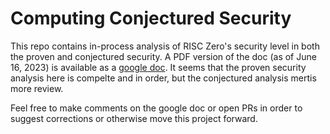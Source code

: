 # Computing Conjectured Security 

This repo contains in-process analysis of RISC Zero's security level in both the proven and conjectured security. 
A PDF version of the doc (as of June 16, 2023) is available as a [google doc](https://drive.google.com/file/d/1tuY4QbuMJ5Oe6oIvGVlipZWSfjjq1XFV/view?usp=drive_link).
It seems that the proven security analysis here is compelte and in order, but the conjectured analysis mertis more review. 

Feel free to make comments on the google doc or open PRs in order to suggest corrections or otherwise move this project forward. 
